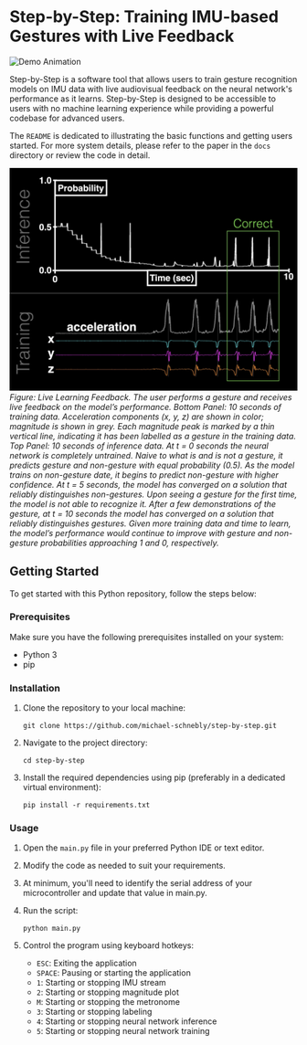 # Step-by-Step: Training IMU-based Gestures with Live Feedback
![Demo Animation](docs/figures/realtime_training.gif)

Step-by-Step is a software tool that allows users to train gesture recognition models on IMU data with live audiovisual feedback on the neural network's performance as it learns. Step-by-Step is designed to be accessible to users with no machine learning experience while providing a powerful codebase for advanced users. 

The `README` is dedicated to illustrating the basic functions and getting users started. For more system details, please refer to the paper in the `docs` directory or review the code in detail.

![Real-time Training](docs/figures/realtime_training.jpg)
*Figure: Live Learning Feedback. The user performs a gesture and receives live feedback on the model’s performance. Bottom Panel: 10 seconds of training data. Acceleration components (x, y, z) are shown in color; magnitude is shown in grey. Each magnitude peak is marked by a thin vertical line, indicating it has been labelled as a gesture in the training data. Top Panel: 10 seconds of inference data. At t = 0 seconds the neural network is completely untrained. Naive to what is and is not a gesture, it predicts gesture and non-gesture with equal probability (0.5). As the model trains on non-gesture date, it begins to predict non-gesture with higher confidence. At t = 5 seconds, the model has converged on a solution that reliably distinguishes non-gestures. Upon seeing a gesture for the first time, the model is not able to recognize it. After a few demonstrations of the gesture, at t = 10 seconds the model has converged on a solution that reliably distinguishes gestures. Given more training data and time to learn, the model’s performance would continue to improve with gesture and non-gesture probabilities approaching 1 and 0, respectively.*

## Getting Started

To get started with this Python repository, follow the steps below:

### Prerequisites

Make sure you have the following prerequisites installed on your system:

- Python 3
- pip

### Installation

1. Clone the repository to your local machine:

    ```shell
    git clone https://github.com/michael-schnebly/step-by-step.git
    ```

2. Navigate to the project directory:

    ```shell
    cd step-by-step
    ```


3. Install the required dependencies using pip (preferably in a dedicated virtual environment):

    ```shell
    pip install -r requirements.txt
    ```

### Usage

1. Open the `main.py` file in your preferred Python IDE or text editor.

2. Modify the code as needed to suit your requirements.

3. At minimum, you'll need to identify the serial address of your microcontroller and update that value in main.py.

4. Run the script:

    ```shell
    python main.py
    ```

5. Control the program using keyboard hotkeys:

    - `ESC`: Exiting the application
    - `SPACE`: Pausing or starting the application
    - `1`: Starting or stopping IMU stream
    - `2`: Starting or stopping magnitude plot
    - `M`: Starting or stopping the metronome
    - `3`: Starting or stopping labeling
    - `4`: Starting or stopping neural network inference
    - `5`: Starting or stopping neural network training
